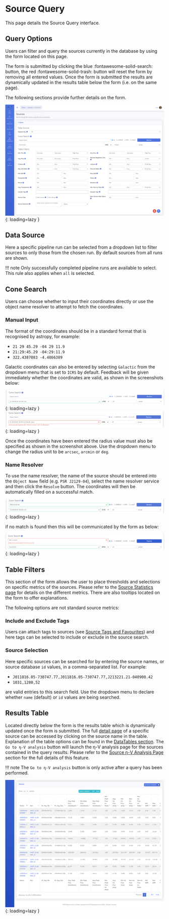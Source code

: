 # Source Query

This page details the Source Query interface.

## Query Options

Users can filter and query the sources currently in the database by using the form located on this page. 

The form is submitted by clicking the blue :fontawesome-solid-search: button, the red :fontawesome-solid-trash: button  will reset the form by removing all entered values.
Once the form is submitted the results are dynamically updated in the results table below the form (i.e. on the same page).

The following sections provide further details on the form.

![!The source query form.](../img/source-query-form.png){: loading=lazy }

## Data Source

Here a specific pipeline run can be selected from a dropdown list to filter sources to only those from the chosen run. By default sources from all runs are shown.

!!! note
    Only successfully completed pipeline runs are available to select. This rule also applies when `all` is selected.

## Cone Search

Users can choose whether to input their coordinates directly or use the object name resolver to attempt to fetch the coordinates.

### Manual Input

The format of the coordinates should be in a standard format that is recognised by astropy, for example:

* `21 29 45.29 -04 29 11.9`
* `21:29:45.29 -04:29:11.9`
* `322.4387083 -4.4866389`

Galactic coordinates can also be entered by selecting `Galactic` from the dropdown menu that is set to `ICRS` by default. 
Feedback will be given immediately whether the coordinates are valid, as shown in the screenshots below:

![!Cone search: accepted coordinate input.](../img/cone-search-ok.png){: loading=lazy }
![!Cone search: rejected coordinate input.](../img/cone-search-bad.png){: loading=lazy }

Once the coordinates have been entered the radius value must also be specified as shown in the screenshot above. Use the dropdown menu to change the radius unit to be `arcsec`, `arcmin` or `deg`.

### Name Resolver

To use the name resolver, the name of the source should be entered into the `Object Name` field (e.g. `PSR J2129-04`), select the name resolver service and then click the `Resolve` button.
The coordinates will then be automatically filled on a successful match.

![!Cone search: successful name resolver.](../img/cone-search-resolve.png){: loading=lazy }

if no match is found then this will be communicated by the form as below:

![!Cone search: unsuccessful name resolver.](../img/cone-search-resolver-bad.png){: loading=lazy }

## Table Filters

This section of the form allows the user to place thresholds and selections on specific metrics of the sources. 
Please refer to the [Source Statistics page](../design/sourcestats.md) for details on the different metrics. There are also tooltips located on the form to offer explanations.

The following options are not standard source metrics:

### Include and Exclude Tags

Users can attach tags to sources (see [Source Tags and Favourites](sourcetagsfavs.md)) and here tags can be selected to include or exclude in the source search.

### Source Selection

Here specific sources can be searched for by entering the source names, or source database `id` values, in a comma-separated list. For example:

* `J011816.05-730747.77,J011816.05-730747.77,J213221.21-040900.42`
* `1031,1280,52`

are valid entries to this search field. Use the dropdown menu to declare whether `name` (default) or `id` values are being searched.

## Results Table

Located directly below the form is the results table which is dynamically updated once the form is submitted.
The full [detail page](sourcedetail.md) of a specific source can be accessed by clicking on the source name in the table. 
Explanation of the table options can be found in the [DataTables section](datatables.md).
The `Go to η-V analysis` button will launch the η-V analysis page for the sources contained in the query results.
Please refer to the [Source η-V Analysis Page](sourceanalysis.md) section for the full details of this feature.

!!! note
    The `Go to η-V analysis` button is only active after a query has been performed.

![!Source query results table.](../img/source-query-results.png){: loading=lazy }

